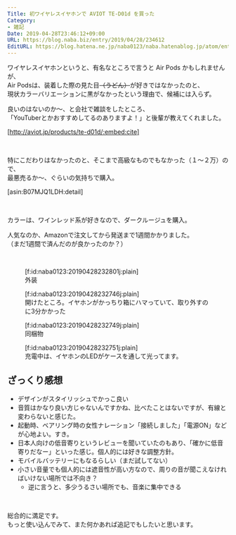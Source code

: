 ```yaml
---
Title: 初ワイヤレスイヤホンで AVIOT TE-D01d を買った
Category:
- 雑記
Date: 2019-04-28T23:46:12+09:00
URL: https://blog.naba.biz/entry/2019/04/28/234612
EditURL: https://blog.hatena.ne.jp/naba0123/naba.hatenablog.jp/atom/entry/17680117127088878240
---
```


ワイヤレスイヤホンというと、有名なところで言うと Air Pods かもしれませんが、  
Air Podsは、装着した際の見た目<s>（うどん）</s>が好きではなかったのと、  
現状カラーバリエーションに黒がなかったという理由で、候補には入らず。  

良いのはないのか～、と会社で雑談をしたところ、  
「YouTuberとかおすすめしてるのありますよ！」と後輩が教えてくれました。

[http://aviot.jp/products/te-d01d/:embed:cite]

<br>

特にこだわりはなかったのと、そこまで高級なものでもなかった（１～２万）ので、  
最悪売るか～、ぐらいの気持ちで購入。

[asin:B07MJQ1LDH:detail]

<br>

カラーは、ワインレッド系が好きなので、ダークルージュを購入。

人気なのか、Amazonで注文してから発送まで1週間かかりました。  
（まだ1週間で済んだのが良かったのか？）


<!-- more -->




<br>

<figure class="figure-image figure-image-fotolife" title="外装">[f:id:naba0123:20190428232801j:plain]<figcaption>外装</figcaption></figure>

<figure class="figure-image figure-image-fotolife" title="開けたところ。イヤホンがかっちり箱にハマっていて、取り外すのに3分かかった">[f:id:naba0123:20190428232746j:plain]<figcaption>開けたところ。イヤホンがかっちり箱にハマっていて、取り外すのに3分かかった</figcaption></figure>

<figure class="figure-image figure-image-fotolife" title="同梱物">[f:id:naba0123:20190428232749j:plain]<figcaption>同梱物</figcaption></figure>

<figure class="figure-image figure-image-fotolife" title="充電中は、イヤホンのLEDがケースを通して光ってます。">[f:id:naba0123:20190428232751j:plain]<figcaption>充電中は、イヤホンのLEDがケースを通して光ってます。</figcaption></figure>

## ざっくり感想

* デザインがスタイリッシュでかっこ良い
* 音質はかなり良い方じゃないんですかね、比べたことはないですが、有線と変わらないと感じた。
* 起動時、ベアリング時の女性ナレーション「接続しました」「電源ON」などが心地よい。すき。
* 日本人向けの低音寄りというレビューを聞いていたのもあり、「確かに低音寄りだなー」といった感じ。個人的には好きな調整方針。
* モバイルバッテリーにもなるらしい（まだ試してない）
* 小さい音量でも個人的には遮音性が高い方なので、周りの音が聞こえなければいけない場所では不向き？
  * 逆に言うと、多少うるさい場所でも、音楽に集中できる

<br>

総合的に満足です。  
もっと使い込んでみて、また何かあれば追記でもしたいと思います。

<br>

